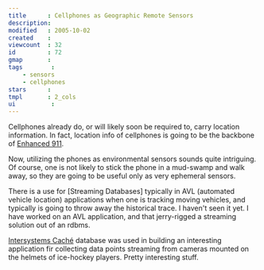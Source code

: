 ```yaml
---
title      : Cellphones as Geographic Remote Sensors
description: 
modified   : 2005-10-02
created    : 
viewcount  : 32
id         : 72
gmap       : 
tags        :
    - sensors
    - cellphones
stars      : 
tmpl       : 2_cols
ui			: 
---
```


Cellphones already do, or will likely soon be required to, carry location information. In fact, location info of cellphones is going to be the backbone of [Enhanced 911](http://www.fcc.gov/911/enhanced/).

Now, utilizing the phones as environmental sensors sounds quite intriguing. Of course, one is not likely to stick the phone in a mud-swamp and walk away, so they are going to be useful only as very ephemeral sensors.

There is a use for [Streaming Databases] typically in AVL (automated vehicle location) applications when one is tracking moving vehicles, and typically is going to throw away the historical trace. I haven't seen it yet. I have worked on an AVL application, and that jerry-rigged a streaming solution out of an rdbms.

[Intersystems Caché](http://www.intersystems.com/cache/) database was used in building an interesting application fir collecting data points streaming from cameras mounted on the helmets of ice-hockey players. Pretty interesting stuff.


